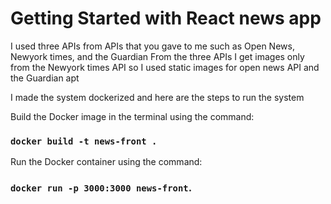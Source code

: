# Getting Started with React news app


I used three APIs from APIs that you gave to me such as Open News, Newyork times, and the Guardian 
From the three APIs I get images only from the Newyork  times API so I used static images for open news API and the Guardian apt

I made the system dockerized and here are the steps to run the system

Build the Docker image in the terminal using the command:
### `docker build -t news-front .`
Run the Docker container using the command:
### `docker run -p 3000:3000 news-front`.


